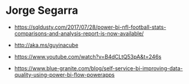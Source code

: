# Jorge Segarra 

- https://sqldusty.com/2017/07/28/power-bi-nfl-football-stats-comparisons-and-analysis-report-is-now-available/

- http://aka.ms/guyinacube

- https://www.youtube.com/watch?v=B4dCLtQ53pA&t=246s

- https://www.blue-granite.com/blog/self-service-bi-improving-data-quality-using-power-bi-flow-powerapps
 
 
